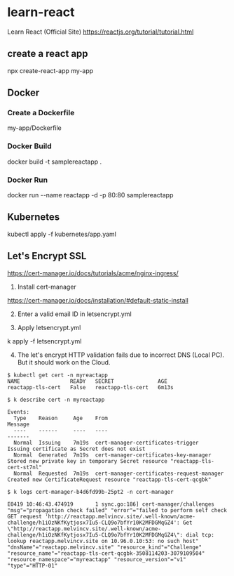 # learn-react
Learn React (Official Site)
https://reactjs.org/tutorial/tutorial.html

## create a react app

npx create-react-app my-app

## Docker

### Create a Dockerfile

my-app/Dockerfile

### Docker Build

docker build -t samplereactapp .

### Docker Run

docker run --name reactapp -d -p 80:80 samplereactapp

## Kubernetes

kubectl apply -f kubernetes/app.yaml

## Let's Encrypt SSL

https://cert-manager.io/docs/tutorials/acme/nginx-ingress/

1. Install cert-manager

https://cert-manager.io/docs/installation/#default-static-install

2. Enter a valid email ID in letsencrypt.yml

3. Apply letsencrypt.yml

k apply -f letsencrypt.yml

4. The let's encrypt HTTP validation fails due to incorrect DNS (Local PC). But it should work on the Cloud.

```
$ kubectl get cert -n myreactapp
NAME                READY   SECRET              AGE
reactapp-tls-cert   False   reactapp-tls-cert   6m13s

$ k describe cert -n myreactapp

Events:
  Type    Reason     Age    From                                       Message
  ----    ------     ----   ----                                       -------
  Normal  Issuing    7m19s  cert-manager-certificates-trigger          Issuing certificate as Secret does not exist
  Normal  Generated  7m19s  cert-manager-certificates-key-manager      Stored new private key in temporary Secret resource "reactapp-tls-cert-st7nl"
  Normal  Requested  7m19s  cert-manager-certificates-request-manager  Created new CertificateRequest resource "reactapp-tls-cert-qcgbk"

$ k logs cert-manager-b4d6fd99b-25pt2 -n cert-manager

E0419 10:46:43.474919       1 sync.go:186] cert-manager/challenges "msg"="propagation check failed" "error"="failed to perform self check GET request 'http://reactapp.melvincv.site/.well-known/acme-challenge/h1iOzNKfKytjosx7Iu5-CLQ9o7bfYr10K2MFDGMqGZ4': Get \"http://reactapp.melvincv.site/.well-known/acme-challenge/h1iOzNKfKytjosx7Iu5-CLQ9o7bfYr10K2MFDGMqGZ4\": dial tcp: lookup reactapp.melvincv.site on 10.96.0.10:53: no such host" "dnsName"="reactapp.melvincv.site" "resource_kind"="Challenge" "resource_name"="reactapp-tls-cert-qcgbk-3508114203-3079109504" "resource_namespace"="myreactapp" "resource_version"="v1" "type"="HTTP-01"
```